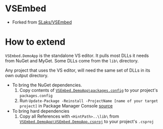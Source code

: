 VSEmbed
=======

* Forked from [SLaks/VSEmbed](https://github.com/SLaks/VSEmbed)

How to extend
=============

`VSEmbed.DemoApp` is the standalone VS editor. It pulls most DLLs it needs from NuGet and MyGet. Some DLLs come from the `lib\` directory. 

Any project that uses the VS editor, will need the same set of DLLs in its own output directory.

* To bring the NuGet dependencies.
  1. Copy contents of [`VSEmbed.DemoApp\packages.config`](https://github.com/AmadeusW/VSEmbed/blob/master/VSEmbed.DemoApp/packages.config) to your project's `packages.config`
  2. Run `Update-Package -Reinstall -ProjectName [name of your target project]` in Package Manager Console [source](http://stackoverflow.com/questions/11026137/can-i-copy-the-nuget-package-configuration-from-one-project-to-another) 
* To bring hard dependencies
  1. Copy all References with `<HintPath>..\lib\` from [`VSEmbed.DemoApp\VSEmbed.DemoApp.csproj`](https://github.com/AmadeusW/VSEmbed/blob/master/VSEmbed.DemoApp/VSEmbed.DemoApp.csproj) to your project's `.csproj`
 